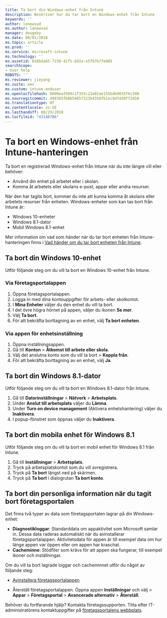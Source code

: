 ```yaml
---
title: Ta bort din Windows-enhet från Intune
description: Beskriver hur du tar bort en Windows-enhet från Intune
keywords: ''
author: lenewsad
ms.author: lanewsad
manager: dougeby
ms.date: 08/01/2018
ms.topic: article
ms.prod: ''
ms.service: microsoft-intune
ms.technology: ''
ms.assetid: 018bda65-7238-41f5-b92a-e5f67b7fe085
searchScope:
- User help
ROBOTS: ''
ms.reviewer: jieyang
ms.suite: ems
ms.custom: intune-enduser
ms.openlocfilehash: 6090ea3509c1f355c21e02ae155bdb9035f6c508
ms.sourcegitcommit: 490365fb8b5405f323b4358fb1ec9dfdd9ff2d58
ms.translationtype: HT
ms.contentlocale: sv-SE
ms.lasthandoff: 08/29/2018
ms.locfileid: "43148786"
---
```

# <a name="remove-your-windows-device-from-intune-management"></a>Ta bort en Windows-enhet från Intune-hanteringen

Ta bort en registrerad Windows-enhet från Intune när du inte längre vill eller behöver:  
* Använd din enhet på arbetet eller i skolan. 
* Komma åt arbetets eller skolans e-post, appar eller andra resurser.

När den har tagits bort, kommer du inte att kunna komma åt skolans eller arbetets resurser från enheten. Windows-enheter som kan tas bort från Intune är:  
* Windows 10-enheter 
* Windows 8.1-dator
* Mobil Windows 8.1-enhet
 
Mer information om vad som händer när du tar bort enheten från Intune-hanteringen finns i [Vad händer om du tar bort enheten från Intune](what-happens-if-you-unenroll-your-device-from-intune-windows.md).

## <a name="remove-your-windows-10-device"></a>Ta bort din Windows 10-enhet
Utför följande steg om du vill ta bort en Windows 10-enhet från Intune.

### <a name="via-the-company-portal-app"></a>Via företagsportalappen

1. Öppna företagsportalappen.
2. Logga in med dina kontouppgifter för arbets- eller skolkontot.
3. I **Mina Enheter** väljer du den enhet du vill ta bort.
4. I det övre högra hörnet på appen, väljer du ikonen **Se mer**.
5. Välj **Ta bort**. 
6. För att bekräfta borttagning av en enhet, välj **Ta bort enheten**.

### <a name="via-device-settings-app"></a>Via appen för enhetsinställning
1. Öppna inställningsappen. 
2. Gå till **Konton** > **Åtkomst till arbete eller skola**.
3. Välj det anslutna konto som du vill ta bort > **Koppla från**.
4. För att bekräfta borttagning av en enhet, välj **Ja**.

## <a name="remove-your-windows-81-computer"></a>Ta bort din Windows 8.1-dator
Utför följande steg om du vill ta bort en Windows 8.1-dator från Intune.

1.  Gå till **Datorinställningar** > **Nätverk** > **Arbetsplats**.
2.  Under **Anslut till arbetsplats** väljer du **Lämna**.
3.  Under **Turn on device management** (Aktivera enhetshantering) väljer du **Inaktivera**.
4.  I popup-fönstret som öppnas väljer du **Inaktivera**.

## <a name="remove-your-windows-81-mobile-device"></a>Ta bort din mobila enhet för Windows 8.1
Utför följande steg om du vill ta bort en mobil enhet för Windows 8.1 från Intune.

1.  Gå till **Inställningar** > **Arbetsplats**.
2.  Tryck på arbetsplatskontot som du vill avregistrera.
3.  Tryck på **Ta bort** längst ned på skärmen.
4.  Tryck på **Ta bort** i dialogrutan **Ta bort konto**.  
## <a name="removing-your-personal-information-after-removing-the-company-portal"></a>Ta bort din personliga information när du tagit bort företagsportalen
Det finns två typer av data som företagsportalen lagrar på din Windows-enhet:

-   **Diagnostikloggar**: Standarddata om appaktivitet som Microsoft samlar in. Dessa data raderas automatiskt när du avinstallerar företagsportalappen. Aktivitetsdata för appen är till exempel data om hur länge appen var öppen eller om appen har kraschat.
-   **Cacheminne**: Stödfiler som krävs för att appen ska fungerar, till exempel ikoner och inställningar.

Om du vill ta bort lagrade loggar och cacheminnet utför du något av följande steg:

* [Avinstallera företagsportalappen](https://support.microsoft.com/help/4028003/windows-10-uninstall-apps-and-programs) 

* Återställ företagsportalappen. Öppna appen **Inställningar** och välj > **Appar** > **Företagsportal** > **Avancerade alternativ** > **Återställ**. 

Behöver du fortfarande hjälp? Kontakta företagssupporten. Titta efter IT-administratörens kontaktuppgifter på [företagsportalens webbplats](https://go.microsoft.com/fwlink/?linkid=2010980).
